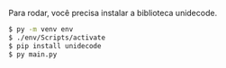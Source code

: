 Para rodar, você precisa instalar a biblioteca unidecode.

```sh
$ py -m venv env
$ ./env/Scripts/activate
$ pip install unidecode
$ py main.py
```